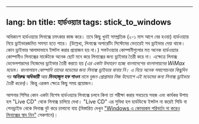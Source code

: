 

---
lang: bn
title: হার্ডওয়্যার
tags: stick_to_windows
---



অধিকাংশ হার্ডওয়্যার লিনাক্সে চমৎকার কাজ করে। তবে কিছু খুবই সাম্প্রতিক (২-১ মাস আগে বের হওয়া) হার্ডওয়্যার নিয়ে ড্রাইভারজনিত সমস্যা হতে পারে। (উল্লেখ্য, লিনাক্সে অপারেটিং সিস্টেমের ভেতরেই সব ড্রাইভার দেয়া থাকে। কোন ড্রাইভার আলাদাভাবে ইন্সটল করার প্রয়োজন হয় না।) সফটওয়্যার কোম্পানীগুলোর মত অনেক হার্ডওয়্যার কোম্পানীও লিনাক্সের মার্কেটকে অনেক ছোট মনে করে লিনাক্সের জন্য ড্রাইভার তৈরী করে না। এক্ষেত্রে লিনাক্স ডেভেলপারদের নিজেদের ড্রাইভার তৈরী করতে হয় <i>(এর একটা উদাহরণ হচ্ছে বাংলাদেশের বাংলালায়নের WiMax মডেম। বাংলালায়ন কোম্পানি তাদের মডেমের জন্য লিনাক্স ড্রাইভার বানায় নি। এ নিয়ে অনেক সমালোচনার কিছুদিন পর <b>অনিরুদ্ধ অধিকারী</b> আর <b>মিনহাজুল হক শাওন</b> নামে দুজন প্রোগ্রামার নিজ উদ্যোগে এই মডেমের জন্য লিনাক্স ড্রাইভার তৈরী করেন)</i>। কিন্তু এরকম ক্ষেত্রে কিছু সময় প্রয়োজন।



আপনার পিসির কোন একটা বিশেষ হার্ডওয়্যার লিনাক্সে চলবে কিনা তা পরীক্ষা করার সবচেয়ে সহজ এবং কার্যকর উপায় হল "Live CD" থেকে লিনাক্স চালিয়ে দেখা। "Live CD" এর সুবিধা হল হার্ডডিস্কে ইন্সটল না করেই সিডি বা পেনড্রাইভ থেকে লিনাক্স বুট করে চালানো যায় (বিস্তারিত দেখুন <a href="/switch/try/index_bn.php">"Windows এ কোনরকম পরিবর্তন না করেও লিনাক্সের স্বাদ নিন"</a> সেকশানে)।


